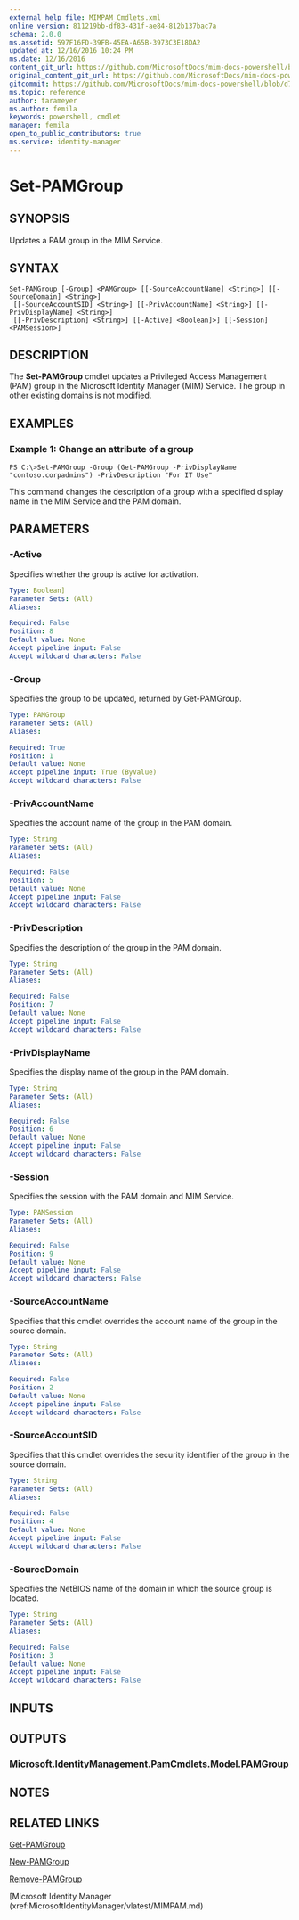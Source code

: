 ```yaml
---
external help file: MIMPAM_Cmdlets.xml
online version: 811219bb-df83-431f-ae84-812b137bac7a
schema: 2.0.0
ms.assetid: 597F16FD-39FB-45EA-A65B-3973C3E18DA2
updated_at: 12/16/2016 10:24 PM
ms.date: 12/16/2016
content_git_url: https://github.com/MicrosoftDocs/mim-docs-powershell/blob/master/mim-cmdlets/MicrosoftIdentityManager/vlatest/Set-PAMGroup.md
original_content_git_url: https://github.com/MicrosoftDocs/mim-docs-powershell/blob/master/mim-cmdlets/MicrosoftIdentityManager/vlatest/Set-PAMGroup.md
gitcommit: https://github.com/MicrosoftDocs/mim-docs-powershell/blob/d76fe71a336b890697ca5b79f29d35c57acf4cc6/mim-cmdlets/MicrosoftIdentityManager/vlatest/Set-PAMGroup.md
ms.topic: reference
author: tarameyer
ms.author: femila
keywords: powershell, cmdlet
manager: femila
open_to_public_contributors: true
ms.service: identity-manager
---
```


# Set-PAMGroup

## SYNOPSIS
Updates a PAM group in the MIM Service.

## SYNTAX

```
Set-PAMGroup [-Group] <PAMGroup> [[-SourceAccountName] <String>] [[-SourceDomain] <String>]
 [[-SourceAccountSID] <String>] [[-PrivAccountName] <String>] [[-PrivDisplayName] <String>]
 [[-PrivDescription] <String>] [[-Active] <Boolean]>] [[-Session] <PAMSession>]
```

## DESCRIPTION
The **Set-PAMGroup** cmdlet updates a Privileged Access Management (PAM) group in the Microsoft Identity Manager (MIM) Service.
The group in other existing domains is not modified.

## EXAMPLES

### Example 1: Change an attribute of a group
```
PS C:\>Set-PAMGroup -Group (Get-PAMGroup -PrivDisplayName "contoso.corpadmins") -PrivDescription "For IT Use"
```

This command changes the description of a group with a specified display name in the MIM Service and the PAM domain.

## PARAMETERS

### -Active
Specifies whether the group is active for activation.

```yaml
Type: Boolean]
Parameter Sets: (All)
Aliases: 

Required: False
Position: 8
Default value: None
Accept pipeline input: False
Accept wildcard characters: False
```

### -Group
Specifies the group to be updated, returned by Get-PAMGroup.

```yaml
Type: PAMGroup
Parameter Sets: (All)
Aliases: 

Required: True
Position: 1
Default value: None
Accept pipeline input: True (ByValue)
Accept wildcard characters: False
```

### -PrivAccountName
Specifies the account name of the group in the PAM domain.

```yaml
Type: String
Parameter Sets: (All)
Aliases: 

Required: False
Position: 5
Default value: None
Accept pipeline input: False
Accept wildcard characters: False
```

### -PrivDescription
Specifies the description of the group in the PAM domain.

```yaml
Type: String
Parameter Sets: (All)
Aliases: 

Required: False
Position: 7
Default value: None
Accept pipeline input: False
Accept wildcard characters: False
```

### -PrivDisplayName
Specifies the display name of the group in the PAM domain.

```yaml
Type: String
Parameter Sets: (All)
Aliases: 

Required: False
Position: 6
Default value: None
Accept pipeline input: False
Accept wildcard characters: False
```

### -Session
Specifies the session with the PAM domain and MIM Service.

```yaml
Type: PAMSession
Parameter Sets: (All)
Aliases: 

Required: False
Position: 9
Default value: None
Accept pipeline input: False
Accept wildcard characters: False
```

### -SourceAccountName
Specifies that this cmdlet overrides the account name of the group in the source domain.

```yaml
Type: String
Parameter Sets: (All)
Aliases: 

Required: False
Position: 2
Default value: None
Accept pipeline input: False
Accept wildcard characters: False
```

### -SourceAccountSID
Specifies that this cmdlet overrides the security identifier of the group in the source domain.

```yaml
Type: String
Parameter Sets: (All)
Aliases: 

Required: False
Position: 4
Default value: None
Accept pipeline input: False
Accept wildcard characters: False
```

### -SourceDomain
Specifies the NetBIOS name of the domain in which the source group is located.

```yaml
Type: String
Parameter Sets: (All)
Aliases: 

Required: False
Position: 3
Default value: None
Accept pipeline input: False
Accept wildcard characters: False
```

## INPUTS

## OUTPUTS

### Microsoft.IdentityManagement.PamCmdlets.Model.PAMGroup

## NOTES

## RELATED LINKS

[Get-PAMGroup](xref:MicrosoftIdentityManager/vlatest/Get-PAMGroup.md)

[New-PAMGroup](xref:MicrosoftIdentityManager/vlatest/New-PAMGroup.md)

[Remove-PAMGroup](xref:MicrosoftIdentityManager/vlatest/Remove-PAMGroup.md)

[Microsoft Identity Manager (xref:MicrosoftIdentityManager/vlatest/MIMPAM.md)

